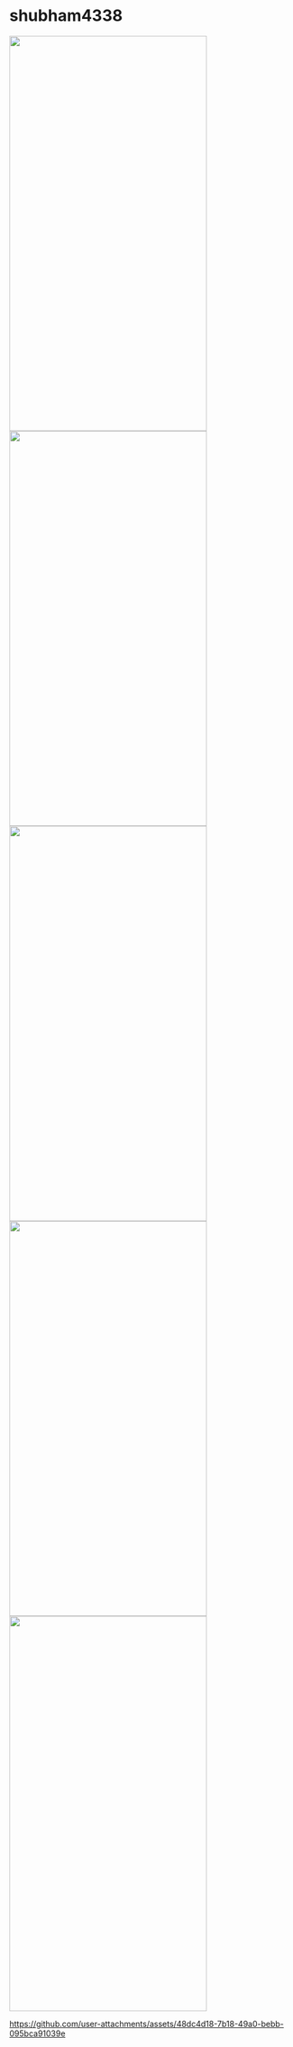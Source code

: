 # shubham4338
<p>
  <img src="https://github.com/user-attachments/assets/775cffc1-1d2b-4880-a4cb-8f1b5bcdd0ac"width="350" height="700"/>
   <img src="https://github.com/user-attachments/assets/27af0075-f47c-4f75-a563-92255e371e95"width="350" height="700"/>
   <img src="https://github.com/user-attachments/assets/919f6930-76d0-4c59-ac77-2f7372e210f1"width="350" height="700"/>
   <img src="https://github.com/user-attachments/assets/2c137810-21e7-439c-b485-76c24da58039"width="350" height="700"/>
  <img src="https://github.com/user-attachments/assets/531aa646-3361-4525-af32-9455afac8b69"width="350" height="700"/>
</p>



https://github.com/user-attachments/assets/48dc4d18-7b18-49a0-bebb-095bca91039e
